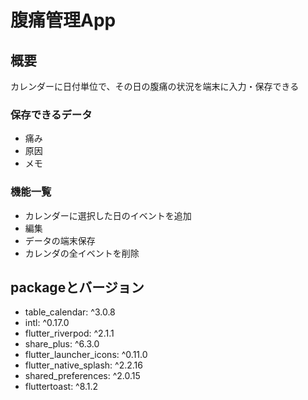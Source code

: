 # 腹痛管理App

## 概要

カレンダーに日付単位で、その日の腹痛の状況を端末に入力・保存できる

### 保存できるデータ

- 痛み
- 原因
- メモ

### 機能一覧

- カレンダーに選択した日のイベントを追加
- 編集
- データの端末保存
- カレンダの全イベントを削除

## packageとバージョン

- table_calendar: ^3.0.8
- intl: ^0.17.0
- flutter_riverpod: ^2.1.1
- share_plus: ^6.3.0
- flutter_launcher_icons: ^0.11.0
- flutter_native_splash: ^2.2.16
- shared_preferences: ^2.0.15
- fluttertoast: ^8.1.2
